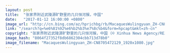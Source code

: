 ```yaml
---
layout: post
title:  "张家界附近武陵源旷野里的几只恒河猴，中国"
date:   "2017-01-12 16:00:00 +0800"
image_url: "http://cn.bing.com/az/hprichbg/rb/MacaquesWulingyuan_ZH-CN8705472129_1920x1080.jpg"
link: "/search?q=%e6%81%92%e6%b2%b3%e7%8c%b4&form=hpcapt&mkt=zh-cn"
copyright: "张家界附近武陵源旷野里的几只恒河猴，中国 (© Xinhua News Agency/REX/Shutterstock)"
image_hash: "8064f27352f8db6862304cbb713d78b0"
image_filename: "MacaquesWulingyuan_ZH-CN8705472129_1920x1080.jpg"
---
```

